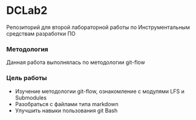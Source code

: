 # DCLab2
Репозиторий для второй лабораторной работы по Инструментальным средствам разработки ПО

### Методология

Данная работа выполнялась по методологии git-flow

### Цель работы

* Изучение методологии git-flow, ознакомление с модулями LFS и Submodules
* Разобраться с файлами типа markdown
* Улучшить навыки пользования git Bash

